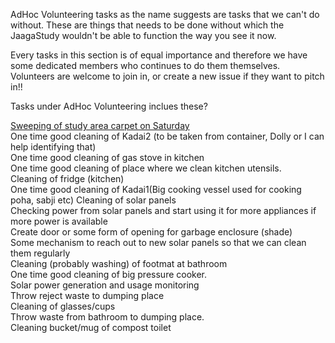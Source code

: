 AdHoc Volunteering tasks as the name suggests are tasks that we can't do without. These are things that needs to be done without which the JaagaStudy wouldn't be able to function the way you see it now.    


Every tasks in this section is of equal importance and therefore we have some dedicated members who continues to do them themselves. Volunteers are welcome to join in, or create a new issue if they want to pitch in!!  


Tasks under AdHoc Volunteering inclues these?  
  
<a href="https://github.com/mdhalim/JaagaStudy2017q1/issues/6"> Sweeping of study area carpet on Saturday </a>  
One time good cleaning of Kadai2 (to be taken from container, Dolly or I can help identifying that)  
One time good cleaning of gas stove in kitchen  
One time good cleaning of place where we clean kitchen utensils.  
Cleaning of fridge (kitchen)  
One time good cleaning of Kadai1(Big cooking vessel used for cooking poha, sabji etc) 
Cleaning of solar panels  
Checking power from solar panels and start using it for more appliances if more power is available  
Create door or some form of opening for garbage enclosure (shade)  
Some mechanism to reach out to new solar panels so that we can clean them regularly  
Cleaning (probably washing) of footmat at bathroom  
One time good cleaning of big pressure cooker.  
Solar power generation and usage monitoring  
Throw reject waste to dumping place  
Cleaning of glasses/cups  
Throw waste from bathroom to dumping place.  
Cleaning bucket/mug of compost toilet  
